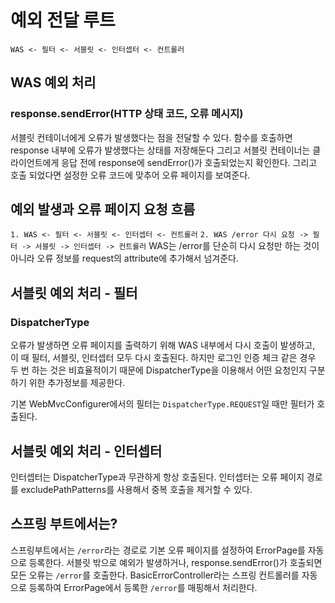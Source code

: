 # 예외 전달 루트
`WAS <- 필터 <- 서블릿 <- 인터셉터 <- 컨트롤러`
## WAS 예외 처리
### response.sendError(HTTP 상태 코드, 오류 메시지)
서블릿 컨테이너에게 오류가 발생했다는 점을 전달할 수 있다.
함수를 호출하면 response 내부에 오류가 발생했다는 상태를 저장해둔다
그리고 서블릿 컨테이너는 클라이언트에게 응답 전에 response에 sendError()가 호출되었는지 확인한다. 그리고 호출 되었다면 설정한 오류 코드에 맞추어 오류 페이지를 보여준다.

## 예외 발생과 오류 페이지 요청 흐름
`1. WAS <- 필터 <- 서블릿 <- 인터셉터 <- 컨트롤러`
`2. WAS /error 다시 요청 -> 필터 -> 서블릿 -> 인터셉터 -> 컨트롤러`
WAS는 /error를 단순히 다시 요청만 하는 것이 아니라 오류 정보를 request의 attribute에 추가해서 넘겨준다.
## 서블릿 예외 처리 - 필터
### DispatcherType
오류가 발생하면 오류 페이지를 출력하기 위해 WAS 내부에서 다시 호출이 발생하고, 이 때 필터, 서블릿, 인터셉터  모두 다시 호출된다. 하지만 로그인 인증 체크 같은 경우 두 번 하는 것은 비효율적이기 때문에 DispatcherType을 이용해서 어떤 요청인지 구분하기 위한 추가정보를 제공한다.

기본 WebMvcConfigurer에서의 필터는 `DispatcherType.REQUEST`일 때만 필터가 호출된다.
## 서블릿 예외 처리 - 인터셉터
인터셉터는 DispatcherType과 무관하게 항상 호출된다.
인터셉터는 오류 페이지 경로를 excludePathPatterns를 사용해서 중복 호출을 제거할 수 있다.
## 스프링 부트에서는?
스프링부트에서는 `/error`라는 경로로 기본 오류 페이지를 설정하여 ErrorPage를 자동으로 등록한다.
서블릿 밖으로 예외가 발생하거나, response.sendError()가 호출되면 모든 오류는 `/error`를 호출한다.
BasicErrorController라는 스프링 컨트롤러를 자동으로 등록하여 ErrorPage에서 등록한 `/error`를 매핑해서 처리한다.

